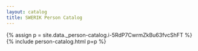 ```yaml
---
layout: catalog
title: SWERIK Person Catalog
---
```

{% assign p = site.data._person-catalog.i-5RdP7CwrmZkBu63fvcShFT %}
{% include person-catalog.html p=p %}

